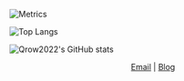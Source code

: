 
![Metrics](https://metrics.lecoq.io/qrow2022?template=classic&base.metadata=0&achievements=1&achievements.threshold=C&achievements.secrets=true&achievements.display=compact&achievements.limit=0&config.timezone=America%2FNew_York&config.display=columns)


![Top Langs](https://github-readme-stats.vercel.app/api/top-langs/?username=qrow2022&layout=compact&theme=gotham&langs_count=5)

![Qrow2022's GitHub stats](https://github-readme-stats.vercel.app/api?username=qrow2022&count_private=true&include_all_commits=true&show_icons=true&theme=gotham)



<p align="center">
    <a href="mailto:qrow@qrow.technology">Email</a> | <a href="https://qrow.technology">Blog</a>
</p>
